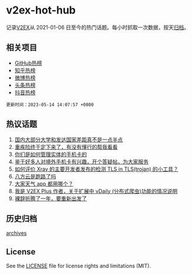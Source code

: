 # v2ex-hot-hub

 记录[V2EX](https://www.v2ex.com/)从 2021-01-06 日至今的热门话题。每小时抓取一次数据，按天[归档](archives)。
 
 ## 相关项目

- [GitHub热榜](https://github.com/lonnyzhang423/github-hot-hub)
- [知乎热榜](https://github.com/lonnyzhang423/zhihu-hot-hub)
- [微博热榜](https://github.com/lonnyzhang423/weibo-hot-hub)
- [头条热榜](https://github.com/lonnyzhang423/toutiao-hot-hub)
- [抖音热榜](https://github.com/lonnyzhang423/douyin-hot-hub)


 `更新时间：2023-05-14 14:07:57 +0800`

## 热议话题

1. [国内大部分大学和发达国家差距真不是一点半点](https://www.v2ex.com/t/939753)
1. [重疾险终于定下来了，有没有懂行的帮我看看](https://www.v2ex.com/t/939762)
1. [你们是如何管理实体的手机卡的](https://www.v2ex.com/t/939745)
1. [鉴于好多人对境外手机卡有兴趣，开个答疑帖，为大家服务](https://www.v2ex.com/t/939849)
1. [如何评价 Xray 的主要开发者发布的检测 TLS in TLS(trojan) 的小工具？](https://www.v2ex.com/t/939785)
1. [八方云是跑路了吗](https://www.v2ex.com/t/939735)
1. [大家天气 app 都用哪个？](https://www.v2ex.com/t/939827)
1. [我是 V2EX Plus 作者，关于扩展中 vDaily (分布式爬虫)功能的情况说明](https://www.v2ex.com/t/939852)
1. [裸辞折腾了一年，要重新出发了](https://www.v2ex.com/t/939844)

## 历史归档

[archives](archives)

## License

See the [LICENSE](LICENSE) file for license rights and limitations (MIT).
